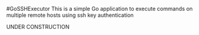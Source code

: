#GoSSHExecutor
This is a simple Go application to execute commands on multiple remote hosts
using ssh key authentication

UNDER CONSTRUCTION

